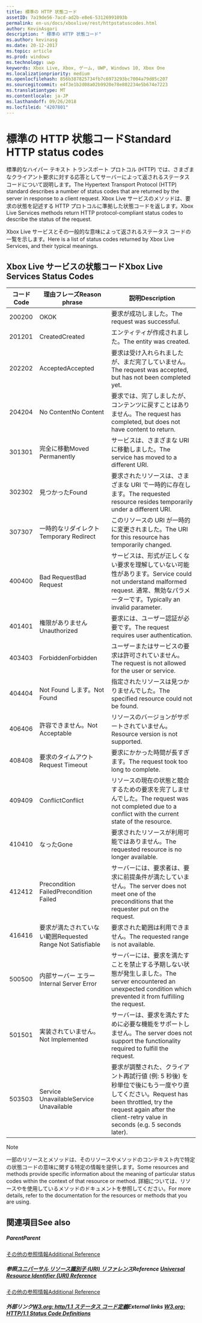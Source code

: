```yaml
---
title: 標準の HTTP 状態コード
assetID: 7a19de56-7acd-ad2b-e8e6-53126991093b
permalink: en-us/docs/xboxlive/rest/httpstatuscodes.html
author: KevinAsgari
description: " 標準の HTTP 状態コード"
ms.author: kevinasg
ms.date: 20-12-2017
ms.topic: article
ms.prod: windows
ms.technology: uwp
keywords: Xbox Live, Xbox, ゲーム, UWP, Windows 10, Xbox One
ms.localizationpriority: medium
ms.openlocfilehash: 856b387825734fb7c6973293bc7004a79d05c207
ms.sourcegitcommit: e4f3e1b2d08a02b9920e78e802234e5b674e7223
ms.translationtype: MT
ms.contentlocale: ja-JP
ms.lasthandoff: 09/26/2018
ms.locfileid: "4207801"
---
```

# <a name="standard-http-status-codes"></a><span data-ttu-id="ca2ff-104">標準の HTTP 状態コード</span><span class="sxs-lookup"><span data-stu-id="ca2ff-104">Standard HTTP status codes</span></span>
 
<span data-ttu-id="ca2ff-105">標準的なハイパー テキスト トランスポート プロトコル (HTTP) では、さまざまなクライアント要求に対する応答としてサーバーによって返されるステータス コードについて説明します。</span><span class="sxs-lookup"><span data-stu-id="ca2ff-105">The Hypertext Transport Protocol (HTTP) standard describes a number of status codes that are returned by the server in response to a client request.</span></span> <span data-ttu-id="ca2ff-106">Xbox Live サービスのメソッドは、要求の状態を記述する HTTP プロトコルに準拠した状態コードを返します。</span><span class="sxs-lookup"><span data-stu-id="ca2ff-106">Xbox Live Services methods return HTTP protocol-compliant status codes to describe the status of the request.</span></span>
 
<span data-ttu-id="ca2ff-107">Xbox Live サービスとその一般的な意味によって返されるステータス コードの一覧を示します。</span><span class="sxs-lookup"><span data-stu-id="ca2ff-107">Here is a list of status codes returned by Xbox Live Services, and their typical meanings.</span></span>
 
<a id="ID4EAB"></a>

 
## <a name="xbox-live-services-status-codes"></a><span data-ttu-id="ca2ff-108">Xbox Live サービスの状態コード</span><span class="sxs-lookup"><span data-stu-id="ca2ff-108">Xbox Live Services Status Codes</span></span>
 
| <span data-ttu-id="ca2ff-109">コード</span><span class="sxs-lookup"><span data-stu-id="ca2ff-109">Code</span></span>| <span data-ttu-id="ca2ff-110">理由フレーズ</span><span class="sxs-lookup"><span data-stu-id="ca2ff-110">Reason phrase</span></span>| <span data-ttu-id="ca2ff-111">説明</span><span class="sxs-lookup"><span data-stu-id="ca2ff-111">Description</span></span>| 
| --- | --- | --- | 
| <span data-ttu-id="ca2ff-112">200</span><span class="sxs-lookup"><span data-stu-id="ca2ff-112">200</span></span>| <span data-ttu-id="ca2ff-113">OK</span><span class="sxs-lookup"><span data-stu-id="ca2ff-113">OK</span></span>| <span data-ttu-id="ca2ff-114">要求が成功しました。</span><span class="sxs-lookup"><span data-stu-id="ca2ff-114">The request was successful.</span></span>| 
| <span data-ttu-id="ca2ff-115">201</span><span class="sxs-lookup"><span data-stu-id="ca2ff-115">201</span></span>| <span data-ttu-id="ca2ff-116">Created</span><span class="sxs-lookup"><span data-stu-id="ca2ff-116">Created</span></span>| <span data-ttu-id="ca2ff-117">エンティティが作成されました。</span><span class="sxs-lookup"><span data-stu-id="ca2ff-117">The entity was created.</span></span>| 
| <span data-ttu-id="ca2ff-118">202</span><span class="sxs-lookup"><span data-stu-id="ca2ff-118">202</span></span>| <span data-ttu-id="ca2ff-119">Accepted</span><span class="sxs-lookup"><span data-stu-id="ca2ff-119">Accepted</span></span>| <span data-ttu-id="ca2ff-120">要求は受け入れられましたが、まだ完了していません。</span><span class="sxs-lookup"><span data-stu-id="ca2ff-120">The request was accepted, but has not been completed yet.</span></span>| 
| <span data-ttu-id="ca2ff-121">204</span><span class="sxs-lookup"><span data-stu-id="ca2ff-121">204</span></span>| <span data-ttu-id="ca2ff-122">No Content</span><span class="sxs-lookup"><span data-stu-id="ca2ff-122">No Content</span></span>| <span data-ttu-id="ca2ff-123">要求では、完了しましたが、コンテンツに戻すことはありません。</span><span class="sxs-lookup"><span data-stu-id="ca2ff-123">The request has completed, but does not have content to return.</span></span>| 
| <span data-ttu-id="ca2ff-124">301</span><span class="sxs-lookup"><span data-stu-id="ca2ff-124">301</span></span>| <span data-ttu-id="ca2ff-125">完全に移動</span><span class="sxs-lookup"><span data-stu-id="ca2ff-125">Moved Permanently</span></span>| <span data-ttu-id="ca2ff-126">サービスは、さまざまな URI に移動しました。</span><span class="sxs-lookup"><span data-stu-id="ca2ff-126">The service has moved to a different URI.</span></span>| 
| <span data-ttu-id="ca2ff-127">302</span><span class="sxs-lookup"><span data-stu-id="ca2ff-127">302</span></span>| <span data-ttu-id="ca2ff-128">見つかった</span><span class="sxs-lookup"><span data-stu-id="ca2ff-128">Found</span></span>| <span data-ttu-id="ca2ff-129">要求されたリソースは、さまざまな URI で一時的に存在します。</span><span class="sxs-lookup"><span data-stu-id="ca2ff-129">The requested resource resides temporarily under a different URI.</span></span>| 
| <span data-ttu-id="ca2ff-130">307</span><span class="sxs-lookup"><span data-stu-id="ca2ff-130">307</span></span>| <span data-ttu-id="ca2ff-131">一時的なリダイレクト</span><span class="sxs-lookup"><span data-stu-id="ca2ff-131">Temporary Redirect</span></span>| <span data-ttu-id="ca2ff-132">このリソースの URI が一時的に変更されました。</span><span class="sxs-lookup"><span data-stu-id="ca2ff-132">The URI for this resource has temporarily changed.</span></span>| 
| <span data-ttu-id="ca2ff-133">400</span><span class="sxs-lookup"><span data-stu-id="ca2ff-133">400</span></span>| <span data-ttu-id="ca2ff-134">Bad Request</span><span class="sxs-lookup"><span data-stu-id="ca2ff-134">Bad Request</span></span>| <span data-ttu-id="ca2ff-135">サービスは、形式が正しくない要求を理解していない可能性があります。</span><span class="sxs-lookup"><span data-stu-id="ca2ff-135">Service could not understand malformed request.</span></span> <span data-ttu-id="ca2ff-136">通常、無効なパラメーターです。</span><span class="sxs-lookup"><span data-stu-id="ca2ff-136">Typically an invalid parameter.</span></span>| 
| <span data-ttu-id="ca2ff-137">401</span><span class="sxs-lookup"><span data-stu-id="ca2ff-137">401</span></span>| <span data-ttu-id="ca2ff-138">権限がありません</span><span class="sxs-lookup"><span data-stu-id="ca2ff-138">Unauthorized</span></span>| <span data-ttu-id="ca2ff-139">要求には、ユーザー認証が必要です。</span><span class="sxs-lookup"><span data-stu-id="ca2ff-139">The request requires user authentication.</span></span>| 
| <span data-ttu-id="ca2ff-140">403</span><span class="sxs-lookup"><span data-stu-id="ca2ff-140">403</span></span>| <span data-ttu-id="ca2ff-141">Forbidden</span><span class="sxs-lookup"><span data-stu-id="ca2ff-141">Forbidden</span></span>| <span data-ttu-id="ca2ff-142">ユーザーまたはサービスの要求は許可されていません。</span><span class="sxs-lookup"><span data-stu-id="ca2ff-142">The request is not allowed for the user or service.</span></span>| 
| <span data-ttu-id="ca2ff-143">404</span><span class="sxs-lookup"><span data-stu-id="ca2ff-143">404</span></span>| <span data-ttu-id="ca2ff-144">Not Found します。</span><span class="sxs-lookup"><span data-stu-id="ca2ff-144">Not Found</span></span>| <span data-ttu-id="ca2ff-145">指定されたリソースは見つかりませんでした。</span><span class="sxs-lookup"><span data-stu-id="ca2ff-145">The specified resource could not be found.</span></span>| 
| <span data-ttu-id="ca2ff-146">406</span><span class="sxs-lookup"><span data-stu-id="ca2ff-146">406</span></span>| <span data-ttu-id="ca2ff-147">許容できません。</span><span class="sxs-lookup"><span data-stu-id="ca2ff-147">Not Acceptable</span></span>| <span data-ttu-id="ca2ff-148">リソースのバージョンがサポートされていません。</span><span class="sxs-lookup"><span data-stu-id="ca2ff-148">Resource version is not supported.</span></span>| 
| <span data-ttu-id="ca2ff-149">408</span><span class="sxs-lookup"><span data-stu-id="ca2ff-149">408</span></span>| <span data-ttu-id="ca2ff-150">要求のタイムアウト</span><span class="sxs-lookup"><span data-stu-id="ca2ff-150">Request Timeout</span></span>| <span data-ttu-id="ca2ff-151">要求にかかった時間が長すぎます。</span><span class="sxs-lookup"><span data-stu-id="ca2ff-151">The request took too long to complete.</span></span>| 
| <span data-ttu-id="ca2ff-152">409</span><span class="sxs-lookup"><span data-stu-id="ca2ff-152">409</span></span>| <span data-ttu-id="ca2ff-153">Conflict</span><span class="sxs-lookup"><span data-stu-id="ca2ff-153">Conflict</span></span>| <span data-ttu-id="ca2ff-154">リソースの現在の状態と競合するための要求を完了しませんでした。</span><span class="sxs-lookup"><span data-stu-id="ca2ff-154">The request was not completed due to a conflict with the current state of the resource.</span></span>| 
| <span data-ttu-id="ca2ff-155">410</span><span class="sxs-lookup"><span data-stu-id="ca2ff-155">410</span></span>| <span data-ttu-id="ca2ff-156">なった</span><span class="sxs-lookup"><span data-stu-id="ca2ff-156">Gone</span></span>| <span data-ttu-id="ca2ff-157">要求されたリソースが利用可能ではありません。</span><span class="sxs-lookup"><span data-stu-id="ca2ff-157">The requested resource is no longer available.</span></span>| 
| <span data-ttu-id="ca2ff-158">412</span><span class="sxs-lookup"><span data-stu-id="ca2ff-158">412</span></span>| <span data-ttu-id="ca2ff-159">Precondition Failed</span><span class="sxs-lookup"><span data-stu-id="ca2ff-159">Precondition Failed</span></span>| <span data-ttu-id="ca2ff-160">サーバーには、要求者は、要求に前提条件が満たしていません。</span><span class="sxs-lookup"><span data-stu-id="ca2ff-160">The server does not meet one of the preconditions that the requester put on the request.</span></span>| 
| <span data-ttu-id="ca2ff-161">416</span><span class="sxs-lookup"><span data-stu-id="ca2ff-161">416</span></span>| <span data-ttu-id="ca2ff-162">要求が満たされていない範囲</span><span class="sxs-lookup"><span data-stu-id="ca2ff-162">Requested Range Not Satisfiable</span></span>| <span data-ttu-id="ca2ff-163">要求された範囲は利用できません。</span><span class="sxs-lookup"><span data-stu-id="ca2ff-163">The requested range is not available.</span></span>| 
| <span data-ttu-id="ca2ff-164">500</span><span class="sxs-lookup"><span data-stu-id="ca2ff-164">500</span></span>| <span data-ttu-id="ca2ff-165">内部サーバー エラー</span><span class="sxs-lookup"><span data-stu-id="ca2ff-165">Internal Server Error</span></span>| <span data-ttu-id="ca2ff-166">サーバーには、要求を満たすことを禁止する予期しない状態が発生しました。</span><span class="sxs-lookup"><span data-stu-id="ca2ff-166">The server encountered an unexpected condition which prevented it from fulfilling the request.</span></span>| 
| <span data-ttu-id="ca2ff-167">501</span><span class="sxs-lookup"><span data-stu-id="ca2ff-167">501</span></span>| <span data-ttu-id="ca2ff-168">実装されていません。</span><span class="sxs-lookup"><span data-stu-id="ca2ff-168">Not Implemented</span></span>| <span data-ttu-id="ca2ff-169">サーバーは、要求を満たすために必要な機能をサポートしません。</span><span class="sxs-lookup"><span data-stu-id="ca2ff-169">The server does not support the functionality required to fulfill the request.</span></span>| 
| <span data-ttu-id="ca2ff-170">503</span><span class="sxs-lookup"><span data-stu-id="ca2ff-170">503</span></span>| <span data-ttu-id="ca2ff-171">Service Unavailable</span><span class="sxs-lookup"><span data-stu-id="ca2ff-171">Service Unavailable</span></span>| <span data-ttu-id="ca2ff-172">要求が調整された、クライアント再試行値 (例: 5 秒後) を秒単位で後にもう一度やり直してください。</span><span class="sxs-lookup"><span data-stu-id="ca2ff-172">Request has been throttled, try the request again after the client-retry value in seconds (e.g. 5 seconds later).</span></span>| 
 

> [!NOTE] 
> <span data-ttu-id="ca2ff-173">一部のリソースとメソッドは、そのリソースやメソッドのコンテキスト内で特定の状態コードの意味に関する特定の情報を提供します。</span><span class="sxs-lookup"><span data-stu-id="ca2ff-173">Some resources and methods provide specific information about the meaning of particular status codes within the context of that resource or method.</span></span> <span data-ttu-id="ca2ff-174">詳細については、リソースやを使用しているメソッドのドキュメントを参照してください。</span><span class="sxs-lookup"><span data-stu-id="ca2ff-174">For more details, refer to the documentation for the resources or methods that you are using.</span></span> 

  
<a id="ID4E3BAC"></a>

 
## <a name="see-also"></a><span data-ttu-id="ca2ff-175">関連項目</span><span class="sxs-lookup"><span data-stu-id="ca2ff-175">See also</span></span>
 
<a id="ID4E5BAC"></a>

 
##### <a name="parent"></a><span data-ttu-id="ca2ff-176">Parent</span><span class="sxs-lookup"><span data-stu-id="ca2ff-176">Parent</span></span>  

[<span data-ttu-id="ca2ff-177">その他の参照情報</span><span class="sxs-lookup"><span data-stu-id="ca2ff-177">Additional Reference</span></span>](atoc-xboxlivews-reference-additional.md)

  
<a id="ID4EKCAC"></a>

 
##### <a name="reference--universal-resource-identifier-uri-referenceuriatoc-xboxlivews-reference-urismd"></a><span data-ttu-id="ca2ff-178">参照[ユニバーサル リソース識別子 (URI) リファレンス](../uri/atoc-xboxlivews-reference-uris.md)</span><span class="sxs-lookup"><span data-stu-id="ca2ff-178">Reference  [Universal Resource Identifier (URI) Reference](../uri/atoc-xboxlivews-reference-uris.md)</span></span>

 [<span data-ttu-id="ca2ff-179">その他の参照情報</span><span class="sxs-lookup"><span data-stu-id="ca2ff-179">Additional Reference</span></span>](atoc-xboxlivews-reference-additional.md)

  
<a id="ID4EZCAC"></a>

 
##### <a name="external-links--w3org-http11-status-code-definitionshttpwwww3orgprotocolsrfc2616rfc2616-sec10htmlsec10"></a><span data-ttu-id="ca2ff-180">外部リンク[W3.org: http/1.1 ステータス コード定義](http://www.w3.org/Protocols/rfc2616/rfc2616-sec10.html#sec10)</span><span class="sxs-lookup"><span data-stu-id="ca2ff-180">External links  [W3.org: HTTP/1.1 Status Code Definitions](http://www.w3.org/Protocols/rfc2616/rfc2616-sec10.html#sec10)</span></span>

   